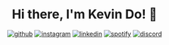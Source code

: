 <h1 align="center">Hi there, I'm Kevin Do! 👋</h1>
<p align="center">
  <span><a href="https://github.com/kevin-dough"><img src="https://socialize-md.vercel.app/api/badge/github" alt="github" /></a></span>
  <span><a href="https://www.instagram.com/_kevintdo_/"><img src="https://socialize-md.vercel.app/api/badge/instagram" alt="instagram" /></a></span>
  <span><a href="https://www.linkedin.com/in/kevintdo50/"><img src="https://socialize-md.vercel.app/api/badge/linkedin" alt="linkedin" /></a></span>
  <span><a href="https://open.spotify.com/user/albertpanico"><img src="https://socialize-md.vercel.app/api/badge/spotify" alt="spotify" /></a></span>
  <span><a href="https://discordapp.com/users/286303596839174147"><img src="https://socialize-md.vercel.app/api/badge/discord" alt="discord" /></a></span>
</p>
